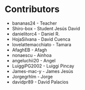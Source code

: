 Contributors
============
- bananas24          - Teacher
- Shiro-box          - Student Jesús David
- danielitorc4       - Daniel R.
- HojaSilvana        - David Cuenca
- lovelattemacchiato - Tamara
- AfaghEB            - Afagh
- nonaescu           - Ainhoa
- angeluchii20       - Angel
- LuiggiPG2002       - Luiggi Pincay 
- James-mac-y        - James Jesús
- Jorgegrhlm         - Jorge
- davidpr89          - David Palacios
